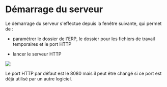# Démarrage du serveur


Le démarrage du serveur s'effectue depuis la fenêtre suivante, qui permet 
 de :





- paramétrer le dossier de l'ERP, le dossier pour les fichiers de travail 
 temporaires et le port HTTP





- lancer le serveur HTTP





![](Démarrage.png)





Le port HTTP par défaut est le 8080 mais il peut être changé si ce port 
 est déjà utilisé par un autre logiciel.



